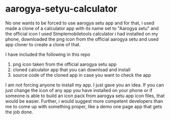# aarogya-setyu-calculator
No one wants to be forced to use aarogya setu app and for that, i used made a clone of a calculator app with its name set to "Aarogya setu" and the official icon
I used Simplemobiletools calculator i had installed on my phone, downloaded the png icon from the official aarogya setu and used app cloner to create a clone of that.

I have included the following in this repo
  
  1. png icon taken from the official aarogya setu app
  2. cloned calculator app that you can download and install
  3. source code of the cloned app in case you want to check the app
  
I am not forcing anyone to install my app. I just gave you an idea. If you can just change the icon of any app you have installed on your phone or if someone is able to build an icon pack from aarogya setu app icon files, that would be easier. Further, i would suggest more competent developers than me to come up with something proper, like a demo one page app that gets the job done.
